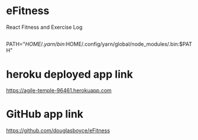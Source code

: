 # eFitness
React Fitness and Exercise Log

##
PATH="$HOME/.yarn/bin:$HOME/.config/yarn/global/node_modules/.bin:$PATH"

# heroku deployed app link <br>
https://agile-temple-96461.herokuapp.com

# GitHub app link <br>
https://github.com/douglasboyce/eFitness